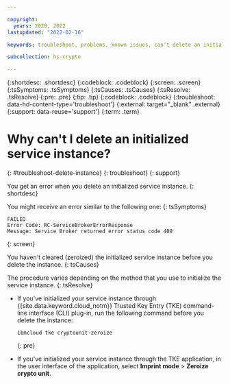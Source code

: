 ```yaml
---

copyright:
  years: 2020, 2022
lastupdated: "2022-02-16"

keywords: troubleshoot, problems, known issues, can't delete an initialized service instance

subcollection: hs-crypto

---
```


{:shortdesc: .shortdesc}
{:codeblock: .codeblock}
{:screen: .screen}
{:tsSymptoms: .tsSymptoms}
{:tsCauses: .tsCauses}
{:tsResolve: .tsResolve}
{:pre: .pre}
{:tip: .tip}
{:codeblock: .codeblock}
{:troubleshoot: data-hd-content-type='troubleshoot'}
{:external: target="_blank" .external}
{:support: data-reuse='support'}
{:term: .term}

# Why can't I delete an initialized service instance?
{: #troubleshoot-delete-instance}
{: troubleshoot}
{: support}

You get an error when you delete an initialized service instance.
{: shortdesc}

You might receive an error similar to the following one:
{: tsSymptoms}

```
FAILED
Error Code: RC-ServiceBrokerErrorResponse
Message: Service Broker returned error status code 409
```
{: screen}

You haven't cleared (zeroized) the initialized service instance before you delete the instance.
{: tsCauses}

The procedure varies depending on the method that you use to initialize the service instance.
{: tsResolve}

-  If you've initialized your service instance through {{site.data.keyword.cloud_notm}} Trusted Key Entry (TKE) command-line interface (CLI) plug-in, run the following command before you delete the instance:

    ```
    ibmcloud tke cryptounit-zeroize
    ```
    {: pre}

-  If you've initialized your service instance through the TKE application, in the user interface of the application, select **Imprint mode** &gt; **Zeroize crypto unit**.
